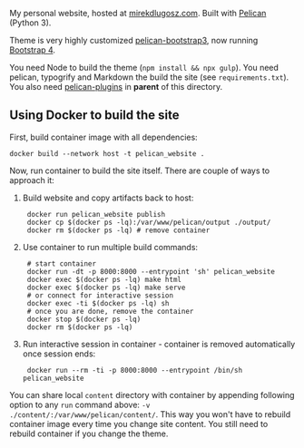 My personal website, hosted at [mirekdlugosz.com](https://mirekdlugosz.com). Built with [Pelican](https://getpelican.com) (Python 3).

Theme is very highly customized [pelican-bootstrap3](https://github.com/getpelican/pelican-themes/tree/master/pelican-bootstrap3), now running [Bootstrap 4](https://getbootstrap.com/).

You need Node to build the theme (`npm install && npx gulp`). You need pelican, typogrify and Markdown the build the site (see `requirements.txt`). You also need [pelican-plugins](https://github.com/getpelican/pelican-plugins) in **parent** of this directory.

## Using Docker to build the site

First, build container image with all dependencies:

    docker build --network host -t pelican_website .

Now, run container to build the site itself. There are couple of ways to approach it:

1. Build website and copy artifacts back to host:

        docker run pelican_website publish
        docker cp $(docker ps -lq):/var/www/pelican/output ./output/
        docker rm $(docker ps -lq) # remove container

2. Use container to run multiple build commands:

        # start container
        docker run -dt -p 8000:8000 --entrypoint 'sh' pelican_website
        docker exec $(docker ps -lq) make html
        docker exec $(docker ps -lq) make serve
        # or connect for interactive session
        docker exec -ti $(docker ps -lq) sh
        # once you are done, remove the container
        docker stop $(docker ps -lq)
        docker rm $(docker ps -lq)

3. Run interactive session in container - container is removed automatically once session ends:

        docker run --rm -ti -p 8000:8000 --entrypoint /bin/sh pelican_website

You can share local `content` directory with container by appending following option to any `run` command above: `-v ./content/:/var/www/pelican/content/`. This way you won't have to rebuild container image every time you change site content. You still need to rebuild container if you change the theme.
